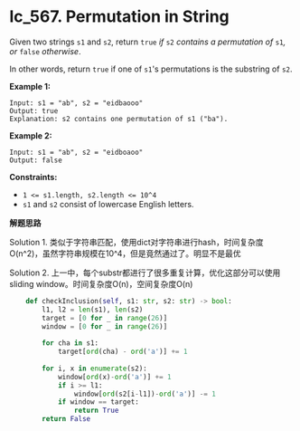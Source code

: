 # lc_567. Permutation in String

Given two strings `s1` and `s2`, return `true` *if* `s2` *contains a permutation of* `s1`*, or* `false` *otherwise*.

In other words, return `true` if one of `s1`'s permutations is the substring of `s2`.

 

**Example 1:**

```
Input: s1 = "ab", s2 = "eidbaooo"
Output: true
Explanation: s2 contains one permutation of s1 ("ba").
```

**Example 2:**

```
Input: s1 = "ab", s2 = "eidboaoo"
Output: false
```

 

**Constraints:**

- `1 <= s1.length, s2.length <= 10^4`
- `s1` and `s2` consist of lowercase English letters.



**解题思路**

Solution 1.  类似于字符串匹配，使用dict对字符串进行hash，时间复杂度O(n^2)，虽然字符串规模在10^4，但是竟然通过了。明显不是最优

Solution 2. 上一中，每个substr都进行了很多重复计算，优化这部分可以使用sliding window。时间复杂度O(n)，空间复杂度O(n)

```python
    def checkInclusion(self, s1: str, s2: str) -> bool:
        l1, l2 = len(s1), len(s2)
        target = [0 for _ in range(26)]
        window = [0 for _ in range(26)]
        
        for cha in s1:
            target[ord(cha) - ord('a')] += 1
        
        for i, x in enumerate(s2):
            window[ord(x)-ord('a')] += 1
            if i >= l1:
                window[ord(s2[i-l1])-ord('a')] -= 1
            if window == target:
                return True
        return False
```

